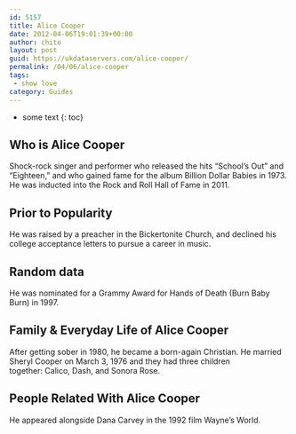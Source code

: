 ```yaml
---
id: 5157
title: Alice Cooper
date: 2012-04-06T19:01:39+00:00
author: chito
layout: post
guid: https://ukdataservers.com/alice-cooper/
permalink: /04/06/alice-cooper
tags:
 - show love
category: Guides
---
```


* some text
{: toc}
          
          
## Who is  Alice Cooper
                  
                  
                  
Shock-rock singer and performer who released the hits &#8220;School&#8217;s Out&#8221; and &#8220;Eighteen,&#8221; and who gained fame for the album Billion Dollar Babies in 1973. He was inducted into the Rock and Roll Hall of Fame in 2011. 
                  
                
                
                
## Prior to Popularity 
                  
                  
                  
He was raised by a preacher in the Bickertonite Church, and declined his college acceptance letters to pursue a career in music. 
                  
                
                
                
## Random data 
                  
                  
                  
He was nominated for a Grammy Award for Hands of Death (Burn Baby Burn) in 1997. 
                  
                
                
                
## Family & Everyday Life of Alice Cooper
                  
                  
                  
After getting sober in 1980, he became a born-again Christian. He married Sheryl Cooper on March 3, 1976 and they had three children together: Calico, Dash, and Sonora Rose.  
                  
                
                
                
## People Related With  Alice Cooper
                  
                  
                  
He appeared alongside Dana Carvey in the 1992 film Wayne&#8217;s World. 
                  
                
              
            
          
          
          
    
    
  

